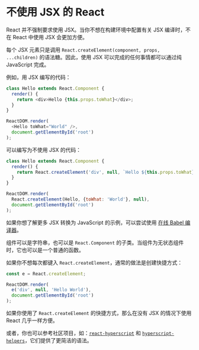 #	不使用 JSX 的 React

React 并不强制要求使用 JSX。当你不想在构建环境中配置有关 JSX 编译时，不在 React 中使用 JSX 会更加方便。

每个 JSX 元素只是调用 `React.createElement(component, props, ...children)` 的语法糖。因此，使用 JSX 可以完成的任何事情都可以通过纯 JavaScript 完成。

例如，用 JSX 编写的代码：

```js
class Hello extends React.Component {
  render() {
    return <div>Hello {this.props.toWhat}</div>;
  }
}

ReactDOM.render(
  <Hello toWhat="World" />,
  document.getElementById('root')
);
```

可以编写为不使用 JSX 的代码：

```js
class Hello extends React.Component {
  render() {
    return React.createElement('div', null, `Hello ${this.props.toWhat}`);
  }
}

ReactDOM.render(
  React.createElement(Hello, {toWhat: 'World'}, null),
  document.getElementById('root')
);
```

如果你想了解更多 JSX 转换为 JavaScript 的示例，可以尝试使用 [在线 Babel 编译器](babel://jsx-simple-example)。

组件可以是字符串，也可以是 `React.Component` 的子类。当组件为无状态组件时，它也可以是一个普通的函数。

如果你不想每次都键入 `React.createElement`，通常的做法是创建快捷方式：

```js
const e = React.createElement;

ReactDOM.render(
  e('div', null, 'Hello World'),
  document.getElementById('root')
);
```

如果你使用了 `React.createElement` 的快捷方式，那么在没有 JSX 的情况下使用 React 几乎一样方便。

或者，你也可以参考社区项目，如：[`react-hyperscript`](https://github.com/mlmorg/react-hyperscript) 和 [`hyperscript-helpers`](https://github.com/ohanhi/hyperscript-helpers)，它们提供了更简洁的语法。

